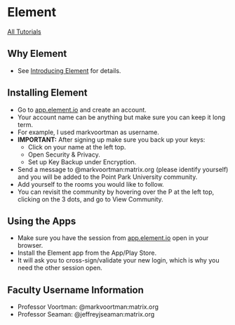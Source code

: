 # Element

[All Tutorials](tutorials)

## Why Element

* See [Introducing Element](introducing-element) for details.

## Installing Element

* Go to [app.element.io](https://app.element.io/) and create an account.
* Your account name can be anything but make sure you can keep it long term.
* For example, I used markvoortman as username.
* **IMPORTANT:** After signing up make sure you back up your keys:
  * Click on your name at the left top.
  * Open Security & Privacy.
  * Set up Key Backup under Encryption.
* Send a message to @markvoortman:matrix.org (please identify yourself) and you will be added to the Point Park University community.
* Add yourself to the rooms you would like to follow.
* You can revisit the community by hovering over the P at the left top, clicking on the 3 dots, and go to View Community.

## Using the Apps

* Make sure you have the session from [app.element.io](https://app.element.io/) open in your browser.
* Install the Element app from the App/Play Store.
* It will ask you to cross-sign/validate your new login, which is why you need the other session open.

## Faculty Username Information

* Professor Voortman: @markvoortman:matrix.org
* Professor Seaman: @jeffreyjseaman:matrix.org

